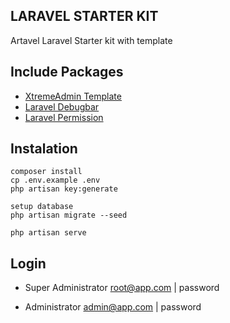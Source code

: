 ## LARAVEL STARTER KIT

Artavel Laravel Starter kit with template

## Include Packages

-   <a href="https://wrappixel.com/demos/admin-templates/xtreme-admin/landingpage/index.html">XtremeAdmin Template</a>
-   <a href="https://github.com/barryvdh/laravel-debugbar">Laravel Debugbar</a>
-   <a href="https://spatie.be/docs/laravel-permission/v4/introduction">Laravel Permission</a>

## Instalation

    composer install
    cp .env.example .env
    php artisan key:generate

    setup database
    php artisan migrate --seed

    php artisan serve

## Login

-   Super Administrator root@app.com | password

-   Administrator admin@app.com | password
